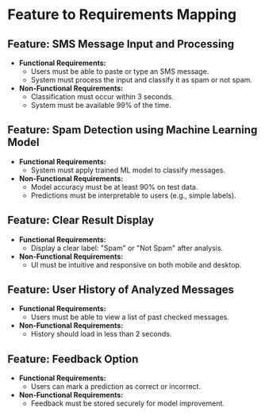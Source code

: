 # Feature to Requirements Mapping

## Feature: SMS Message Input and Processing
- **Functional Requirements:**
  - Users must be able to paste or type an SMS message.
  - System must process the input and classify it as spam or not spam.
- **Non-Functional Requirements:**
  - Classification must occur within 3 seconds.
  - System must be available 99% of the time.

## Feature: Spam Detection using Machine Learning Model
- **Functional Requirements:**
  - System must apply trained ML model to classify messages.
- **Non-Functional Requirements:**
  - Model accuracy must be at least 90% on test data.
  - Predictions must be interpretable to users (e.g., simple labels).

## Feature: Clear Result Display
- **Functional Requirements:**
  - Display a clear label: "Spam" or "Not Spam" after analysis.
- **Non-Functional Requirements:**
  - UI must be intuitive and responsive on both mobile and desktop.

## Feature: User History of Analyzed Messages
- **Functional Requirements:**
  - Users must be able to view a list of past checked messages.
- **Non-Functional Requirements:**
  - History should load in less than 2 seconds.

## Feature: Feedback Option
- **Functional Requirements:**
  - Users can mark a prediction as correct or incorrect.
- **Non-Functional Requirements:**
  - Feedback must be stored securely for model improvement.
